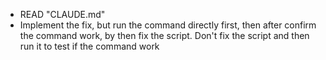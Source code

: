 - READ "CLAUDE.md"
- Implement the fix, but run the command directly first, then after confirm the command work, by then fix the script. Don't fix the script and then run it to test if the command work